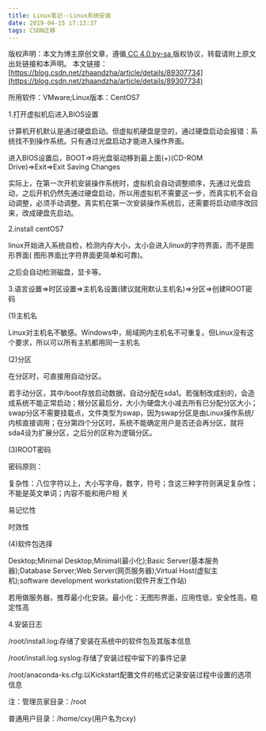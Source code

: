 ```yaml
---
title: Linux笔记--Linux系统安装
date: 2019-04-15 17:13:37
tags: CSDN迁移
---
```

 [ ](http://creativecommons.org/licenses/by-sa/4.0/) 版权声明：本文为博主原创文章，遵循[ CC 4.0 by-sa ](http://creativecommons.org/licenses/by-sa/4.0/)版权协议，转载请附上原文出处链接和本声明。  本文链接：[https://blog.csdn.net/zhaandzha/article/details/89307734](https://blog.csdn.net/zhaandzha/article/details/89307734)   
    
   所用软件：VMware;Linux版本：CentOS7

 1.打开虚拟机后进入BIOS设置

 计算机开机默认是通过硬盘启动。但虚拟机硬盘是空的，通过硬盘启动会报错：系统找不到操作系统。只有通过光盘启动才能进入操作界面。

 进入BIOS设置后，BOOT=>将光盘驱动移到最上面(+)(CD-ROM Drive)=>Exit=>Exit Saving Changes

 实际上，在第一次开机安装操作系统时，虚拟机会自动调整顺序，先通过光盘启动，之后开机仍然先通过硬盘启动，所以用虚拟机不需要这一步，而真实机不会自动调整，必须手动调整。真实机在第一次安装操作系统后，还需要将启动顺序改回来，改成硬盘先启动。

 2.install centOS7

 linux开始进入系统自检，检测内存大小，太小会进入linux的字符界面，而不是图形界面( 图形界面比字符界面更简单和可靠)。

 之后会自动检测磁盘，显卡等。

 3.语言设置=>时区设置=>主机名设置(建议就用默认主机名)=>分区=>创建ROOT密码

 (1)主机名

 Linux对主机名不敏感。Windows中，局域网内主机名不可重复。但Linux没有这个要求，所以可以所有主机都用同一主机名

 (2)分区

 在分区时，可直接用自动分区。

 若手动分区，其中/boot存放启动数据，自动分配在sda1。若强制改成别的，会造成系统不能正常启动；根分区最后分，大小为硬盘大小减去所有已分配分区大小；swap分区不需要挂载点，文件类型为swap，因为swap分区是由Linux操作系统/内核直接调用；在分第四个分区时，系统不能确定用户是否还会再分区，就将sda4设为扩展分区，之后分的区称为逻辑分区。

 (3)ROOT密码

 密码原则：

 复杂性：八位字符以上，大小写字母，数字，符号；含这三种字符则满足复杂性；不能是英文单词；内容不能和用户相 关

 易记忆性

 

 时效性

 (4)软件包选择

 Desktop;Minimal Desktop;Minimal(最小化);Basic Server(基本服务器);Database Server;Web Server(网页服务器);Virtual Host(虚拟主机);software development workstation(软件开发工作站)

 若用做服务器，推荐最小化安装。最小化：无图形界面，应用性低，安全性高，稳定性高

 

 4.安装日志

 /root/install.log:存储了安装在系统中的软件包及其版本信息

 /root/install.log.syslog:存储了安装过程中留下的事件记录

 /root/anaconda-ks.cfg:以Kickstart配置文件的格式记录安装过程中设置的选项信息

 

 注：管理员家目录：/root

 普通用户目录：/home/cxy(用户名为cxy)

 

   
 